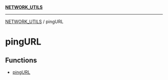 [**NETWORK_UTILS**](../README.md)

***

[NETWORK_UTILS](../README.md) / pingURL

# pingURL

## Functions

- [pingURL](functions/pingURL.md)
